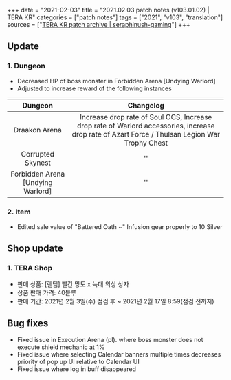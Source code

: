 +++
date = "2021-02-03"
title = "2021.02.03 patch notes (v103.01.02) | TERA KR"
categories = ["patch notes"]
tags = ["2021", "v103", "translation"]
sources = ["[TERA KR patch archive | seraphinush-gaming](/ko/patch/2020/v103-01-02)"]
+++

## Update

### **1.** Dungeon
- Decreased HP of boss monster in Forbidden Arena [Undying Warlord]
- Adjusted to increase reward of the following instances

| Dungeon | Changelog |
| :-: | :-: |
| Draakon Arena | Increase drop rate of Soul OCS, Increase drop rate of Warlord accessories, increase drop rate of Azart Force / Thulsan Legion War Trophy Chest |
| Corrupted Skynest |''|
| Forbidden Arena [Undying Warlord] |''|

### **2.** Item
- Edited sale value of "Battered Oath ~" Infusion gear properly to 10 Silver

## Shop update

### **1.** TERA Shop
- 판매 상품: [랜덤] 빨간 망토 x 늑대 의상 상자
- 상품 판매 가격: 40블루
- 판매 기간: 2021년 2월 3일(수) 점검 후 ~ 2021년 2월 17일 8:59(점검 전까지)

## Bug fixes

- Fixed issue in Execution Arena (pl). where boss monster does not execute shield mechanic at 1%
- Fixed issue where selecting Calendar banners multiple times decreases priority of pop up UI relative to Calendar UI
- Fixed issue where log in buff disappeared
